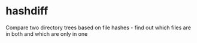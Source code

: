 # hashdiff
Compare two directory trees based on file hashes - find out which files are in both and which are only in one
